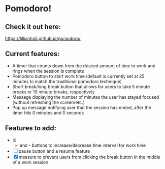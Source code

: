 # Pomodoro!

## Check it out here: 
https://lillianho5.github.io/pomodoro/

## Current features: 
* A timer that counts down from the desired amount of time to work and rings when the session is complete 
* Pomodoro button to start work time (default is currently set at 25 minutes to match the traditional pomodoro technique) 
* Short break/long break button that allows for users to take 5 minute breaks or 10 minute breaks, respectively 
* Message displaying the number of minutes the user has stayed focused (without refreshing the screen/etc.) 
* Pop up message notifying user that the session has ended, after the timer hits 0 minutes and 0 seconds

## Features to add: 
- [x] + and - buttons to increase/decrease time interval for work time 
- [ ] pause button and a resume feature
- [x] measure to prevent users from clicking the break button in the middle of a work session
